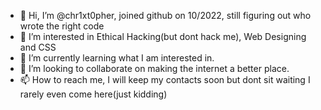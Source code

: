 - 👋 Hi, I’m @chr1xt0pher, joined github on 10/2022, still figuring out who wrote the right code
- 👀 I’m interested in Ethical Hacking(but dont hack me), Web Designing and CSS
- 🌱 I’m currently learning what I am interested in.
- 💞️ I’m looking to collaborate on making the internet a better place.
- 📫 How to reach me, I will keep my contacts soon but dont sit waiting I rarely even come here(just kidding)

<!---
chr1xt0pher/chr1xt0pher is a ✨ special ✨ repository because its `README.md` (this file) appears on your GitHub profile.
You can click the Preview link to take a look at your changes.
--->
